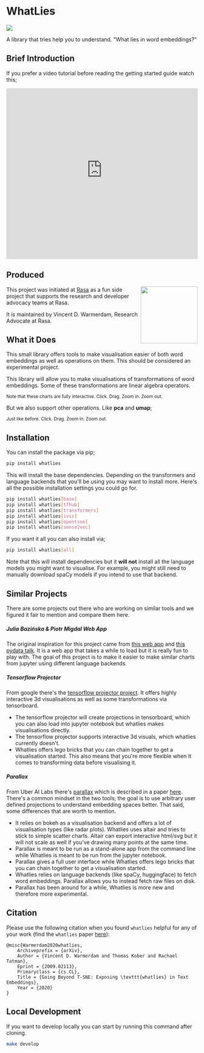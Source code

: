 # WhatLies

<img src="logo.png">

A library that tries help you to understand. "What lies in word embeddings?"

## Brief Introduction

If you prefer a video tutorial before reading the getting started guide watch this;

<iframe width="100%" height=450 src="https://www.youtube-nocookie.com/embed/FwkwC7IJWO0" frameborder="0" allow="accelerometer; autoplay; encrypted-media; gyroscope; picture-in-picture" allowfullscreen></iframe>

## Produced

<img src="square-logo.svg" width=150 height=150 align="right">

This project was initiated at [Rasa](https://rasa.com) as a fun side project
that supports the research and developer advocacy teams at Rasa.

It is maintained by Vincent D. Warmerdam, Research Advocate at Rasa.

## What it Does

This small library offers tools to make visualisation easier of both
word embeddings as well as operations on them. This should be considered
an experimental project.

This library will allow you to make visualisations of transformations
of word embeddings. Some of these transformations are linear algebra
operators.

<script src="https://cdn.jsdelivr.net/npm/vega@5.10.0"></script>
<script src="https://cdn.jsdelivr.net/npm/vega-lite@4.6.0"></script>
<script src="https://cdn.jsdelivr.net/npm/vega-embed@6.3.2"></script>

<small>Note that these charts are fully interactive. Click. Drag. Zoom in. Zoom out.</small>

<div id="vis1"></div>

But we also support other operations. Like **pca**  and **umap**;

<small>Just like before. Click. Drag. Zoom in. Zoom out.</small>

<div id="vis2"></div>

<script src="interactive1.js"></script>
<script src="interactive2.js"></script>


## Installation

You can install the package via pip;

```bash
pip install whatlies
```

This will install the base dependencies. Depending on the
transformers and language backends that you'll be using you
may want to install more. Here's all the possible installation
settings you could go for.

```bash
pip install whatlies[base]
pip install whatlies[tfhub]
pip install whatlies[transformers]
pip install whatlies[ivis]
pip install whatlies[opentsne]
pip install whatlies[sense2vec]
```

If you want it all you can also install via;

```bash
pip install whatlies[all]
```

Note that this will install dependencies but it
**will not** install all the language models you might
want to visualise. For example, you might still
need to manually download spaCy models if you intend
to use that backend.

## Similar Projects

There are some projects out there who are working on similar tools and we figured it fair to mention and compare them here.

##### Julia Bazińska & Piotr Migdal Web App

The original inspiration for this project came from [this web app](https://lamyiowce.github.io/word2viz/) and [this pydata talk](https://www.youtube.com/watch?v=AGgCqpouKSs). It is a web app that takes a while to load
but it is really fun to play with. The goal of this project is to make it
easier to make similar charts from jupyter using different language backends.

##### Tensorflow Projector

From google there's the [tensorflow projector project](https://projector.tensorflow.org/). It offers
highly interactive 3d visualisations as well as some transformations via tensorboard.

- The tensorflow projector will create projections in tensorboard, which you can also load
into jupyter notebook but whatlies makes visualisations directly.
- The tensorflow projector supports interactive 3d visuals, which whatlies currently doesn't.
- Whatlies offers lego bricks that you can chain together to get a visualisation started. This
also means that you're more flexible when it comes to transforming data before visualising it.

##### Parallax

From Uber AI Labs there's [parallax](https://github.com/uber-research/parallax) which is described
in a paper [here](https://arxiv.org/abs/1905.12099). There's a common mindset in the two tools;
the goal is to use arbitrary user defined projections to understand embedding spaces better.
That said, some differences that are worth to mention.

- It relies on bokeh as a visualisation backend and offers a lot of visualisation types
(like radar plots). Whatlies uses altair and tries to stick to simple scatter charts.
Altair can export interactive html/svg but it will not scale as well if you've drawing
many points at the same time.
- Parallax is meant to be run as a stand-alone app from the command line while Whatlies is
meant to be run from the jupyter notebook.
- Parallax gives a full user interface while Whatlies offers lego bricks that you can chain
together to get a visualisation started.
- Whatlies relies on language backends (like spaCy, huggingface) to fetch word embeddings.
Parallax allows you to instead fetch raw files on disk.
- Parallax has been around for a while, Whatlies is more new and therefore more experimental.

## Citation

Please use the following citation when you found `whatlies` helpful for any of your work (find the `whatlies` paper [here](http://arxiv.org/abs/2009.02113)):

```
@misc{Warmerdam2020whatlies,
	Archiveprefix = {arXiv},
	Author = {Vincent D. Warmerdam and Thomas Kober and Rachael Tatman},
	Eprint = {2009.02113},
	Primaryclass = {cs.CL},
	Title = {Going Beyond T-SNE: Exposing \texttt{whatlies} in Text Embeddings},
	Year = {2020}
}
```


## Local Development

If you want to develop locally you can start by running this command after cloning.

```bash
make develop
```
